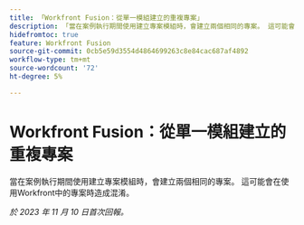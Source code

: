 ```yaml
---
title: 「Workfront Fusion：從單一模組建立的重複專案」
description: 「當在案例執行期間使用建立專案模組時，會建立兩個相同的專案。 這可能會在Workfront中使用專案時造成混淆。」
hidefromtoc: true
feature: Workfront Fusion
source-git-commit: 0cb5e59d3554d4864699263c8e84cac687af4892
workflow-type: tm+mt
source-wordcount: '72'
ht-degree: 5%

---
```



# Workfront Fusion：從單一模組建立的重複專案

<!--Fusion, WF TOCs-->

當在案例執行期間使用建立專案模組時，會建立兩個相同的專案。 這可能會在使用Workfront中的專案時造成混淆。

_於 2023 年 11 月 10 日首次回報。_

